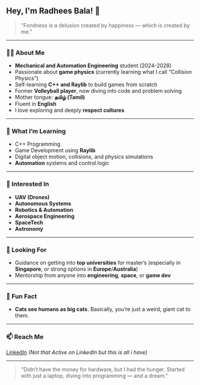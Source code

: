 ## Hey, I'm Radhees Bala! 👋

> "Fondness is a delusion created by happiness — which is created by me."

---

### 🧑‍🎓 About Me  
- **Mechanical and Automation Engineering** student (2024-2028)  
- Passionate about **game physics** (currently learning what I call “Collision Physics”)  
- Self-learning **C++ and Raylib** to build games from scratch  
- Former **Volleyball player**, now diving into code and problem solving  
- Mother tongue: **தமிழ் (Tamil)**  
- Fluent in **English**  
- I love exploring and deeply **respect cultures**

---

### 🚀 What I’m Learning  
- C++ Programming  
- Game Development using **Raylib**  
- Digital object motion, collisions, and physics simulations  
- **Automation** systems and control logic

---

### 🔭 Interested In  
- **UAV (Drones)**  
- **Autonomous Systems**  
- **Robotics & Automation**  
- **Aerospace Engineering**  
- **SpaceTech**  
- **Astronomy**

---

### 🤝 Looking For  
- Guidance on getting into **top universities** for master’s (especially in **Singapore**, or strong options in **Europe**/**Australia**)  
- Mentorship from anyone into **engineering**, **space**, or **game dev**

---

### 💬 Fun Fact  
- **Cats see humans as big cats.** Basically, you’re just a weird, giant cat to them.

---

### 📫 Reach Me  
[LinkedIn](https://www.linkedin.com/in/radhees-bala-2a08652b4?utm_source=share&utm_campaign=share_via&utm_content=profile&utm_medium=android_app) *(Not that Active on LinkedIn but this is all i have)*

---

> "Didn’t have the money for hardware, but I had the hunger. Started with just a laptop, diving into programming — and a dream."
